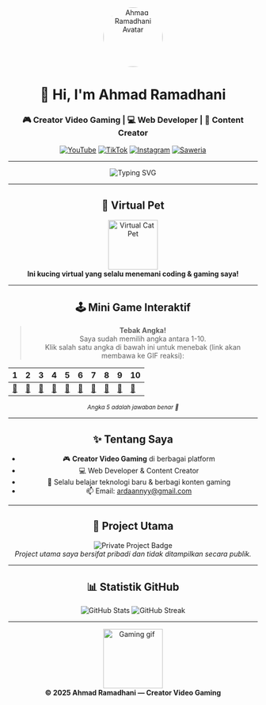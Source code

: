 <!-- README.md untuk profil Ahmad Ramadhani -->

<div align="center">

<img src="https://avatars.githubusercontent.com/u/141151527?v=4" width="120" style="border-radius:50%;" alt="Ahmad Ramadhani Avatar">

# 👋 Hi, I'm **Ahmad Ramadhani**
### 🎮 Creator Video Gaming | 💻 Web Developer | 📱 Content Creator

[![YouTube](https://img.shields.io/badge/YouTube-FF0000?style=for-the-badge&logo=youtube&logoColor=white)](https://www.youtube.com/channel/UC_HCI02Lu4sCLH2j7soRWQg)
[![TikTok](https://img.shields.io/badge/TikTok-000000?style=for-the-badge&logo=tiktok&logoColor=white)](https://www.tiktok.com/@daannyy62)
[![Instagram](https://img.shields.io/badge/Instagram-E4405F?style=for-the-badge&logo=instagram&logoColor=white)](https://www.instagram.com/ardaannyy/)
[![Saweria](https://img.shields.io/badge/Saweria-FFD700?style=for-the-badge&logo=buymeacoffee&logoColor=black)](https://saweria.co/danny62)

---

<img src="https://readme-typing-svg.demolab.com?font=Fira+Code&pause=1000&color=FF0050&center=true&vCenter=true&width=450&lines=Welcome+to+my+profile!;Enjoy+my+gaming+content!;Let's+code+and+play+together!" alt="Typing SVG" />

---

## 🐾 Virtual Pet

<div align="center">
  <img src="https://raw.githubusercontent.com/ArtemShishko/markdown-pet/main/assets/cat.gif" width="100" alt="Virtual Cat Pet" />
  <br>
  <b>Ini kucing virtual yang selalu menemani coding & gaming saya!</b>
</div>

---

## 🕹️ Mini Game Interaktif

> **Tebak Angka!**  
> Saya sudah memilih angka antara 1-10.  
> Klik salah satu angka di bawah ini untuk menebak (link akan membawa ke GIF reaksi):

| 1 | 2 | 3 | 4 | 5 | 6 | 7 | 8 | 9 | 10 |
|---|---|---|---|---|---|---|---|---|----|
| [🎲](https://media.giphy.com/media/3o7TKtnuHOHHUjR38Y/giphy.gif) | [🎲](https://media.giphy.com/media/3o7TKtnuHOHHUjR38Y/giphy.gif) | [🎲](https://media.giphy.com/media/3o7TKtnuHOHHUjR38Y/giphy.gif) | [🎲](https://media.giphy.com/media/3o7TKtnuHOHHUjR38Y/giphy.gif) | [🎉](https://media.giphy.com/media/111ebonMs90YLu/giphy.gif) | [🎲](https://media.giphy.com/media/3o7TKtnuHOHHUjR38Y/giphy.gif) | [🎲](https://media.giphy.com/media/3o7TKtnuHOHHUjR38Y/giphy.gif) | [🎲](https://media.giphy.com/media/3o7TKtnuHOHHUjR38Y/giphy.gif) | [🎲](https://media.giphy.com/media/3o7TKtnuHOHHUjR38Y/giphy.gif) | [🎲](https://media.giphy.com/media/3o7TKtnuHOHHUjR38Y/giphy.gif) |

<sub><i>Angka 5 adalah jawaban benar 🎉</i></sub>

---

## ✨ Tentang Saya

- 🎮 **Creator Video Gaming** di berbagai platform
- 💻 Web Developer & Content Creator
- 🌱 Selalu belajar teknologi baru & berbagi konten gaming
- 📫 Email: [ardaannyy@gmail.com](mailto:ardaannyy@gmail.com)

---

## 🛒 Project Utama

<div align="center">

<img src="https://img.shields.io/badge/Project%20Utama-Tidak%20Ditampilkan%20Publik-9cf?style=for-the-badge&logo=github" alt="Private Project Badge"><br>
<i>Project utama saya bersifat pribadi dan tidak ditampilkan secara publik.</i>

</div>

---

## 📊 Statistik GitHub

<div align="center">

<img src="https://github-readme-stats.vercel.app/api?username=ardannydev&show_icons=true&theme=gruvbox" alt="GitHub Stats" />
<img src="https://github-readme-streak-stats.herokuapp.com/?user=ardannydev&theme=gruvbox" alt="GitHub Streak" />

</div>

---

<div align="center">

<img src="https://media.giphy.com/media/26tn33aiTi1jkl6H6/giphy.gif" width="120" alt="Gaming gif">

<br>
<b>© 2025 Ahmad Ramadhani — Creator Video Gaming</b>

</div>
